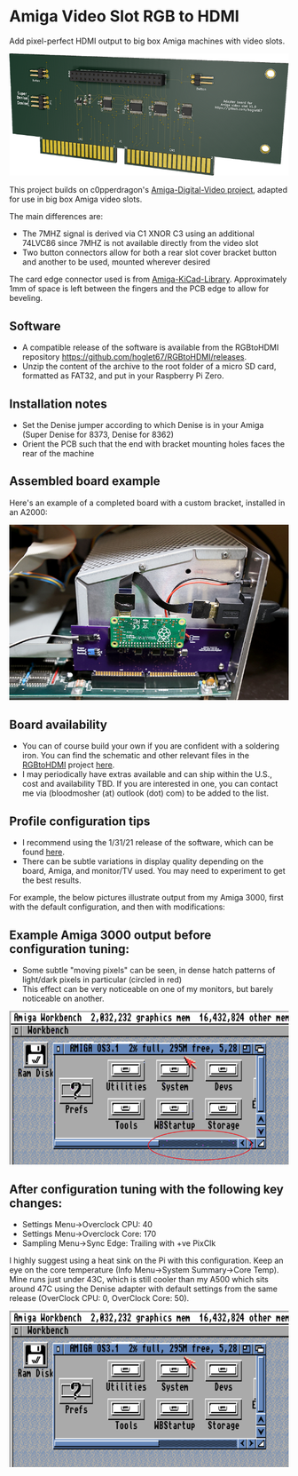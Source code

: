 # Amiga Video Slot RGB to HDMI

Add pixel-perfect HDMI output to big box Amiga machines with video slots.

![](Amiga-VideoSlot-RGBtoHDMI-3DRender2.png)

This project builds on c0pperdragon's [Amiga-Digital-Video project](https://github.com/c0pperdragon/Amiga-Digital-Video), adapted for use in big box Amiga video slots.

The main differences are:
- The 7MHZ signal is derived via C1 XNOR C3 using an additional 74LVC86 since 7MHZ is not available directly from the video slot
- Two button connectors allow for both a rear slot cover bracket button and another to be used, mounted wherever desired

The card edge connector used is from [Amiga-KiCad-Library](https://github.com/JustinBaldock/Amiga-KiCad-Library). Approximately 1mm of space is left between the fingers and the PCB edge to allow for beveling.


## Software
- A compatible release of the software is available from the RGBtoHDMI repository 
https://github.com/hoglet67/RGBtoHDMI/releases.
- Unzip the content of the archive to the root folder of a micro SD card, formatted as FAT32, and put in your Raspberry Pi Zero.

## Installation notes
- Set the Denise jumper according to which Denise is in your Amiga (Super Denise for 8373, Denise for 8362)
- Orient the PCB such that the end with bracket mounting holes faces the rear of the machine

## Assembled board example

Here's an example of a completed board with a custom bracket, installed in an A2000:

 ![](a2000-shot-1.jpg)

## Board availability
- You can of course build your own if you are confident with a soldering iron. You can find the schematic and other relevant files in the [RGBtoHDMI](https://github.com/hoglet67/RGBtoHDMI) project [here](https://github.com/hoglet67/RGBtoHDMI/tree/master/kicad_AmigaAdapter/VideoSlot/V1).
- I may periodically have extras available and can ship within the U.S., cost and availability TBD. If you are interested in one, you can contact me via (bloodmosher (at) outlook (dot) com) to be added to the list.

## Profile configuration tips
- I recommend using the 1/31/21 release of the software, which can be found [here](https://github.com/hoglet67/RGBtoHDMI/releases/tag/20210131_20ce5f0).
- There can be subtle variations in display quality depending on the board, Amiga, and monitor/TV used. You may need to experiment to get the best results.

For example, the below pictures illustrate output from my Amiga 3000, first with the default configuration, and then with modifications:

## Example Amiga 3000 output before configuration tuning:
- Some subtle "moving pixels" can be seen, in dense hatch patterns of light/dark pixels in particular (circled in red)
- This effect can be very noticeable on one of my monitors, but barely noticeable on another.

![](a3k-config-before-tuning.png)

## After configuration tuning with the following key changes:
- Settings Menu->Overclock CPU: 40
- Settings Menu->Overclock Core: 170
- Sampling Menu->Sync Edge: Trailing with +ve PixClk

I highly suggest using a heat sink on the Pi with this configuration. Keep an eye on the core temperature (Info Menu->System Summary->Core Temp). Mine runs just under 43C, which is still cooler than my A500 which sits around 47C using the Denise adapter with default settings from the same release (OverClock CPU: 0, OverClock Core: 50).

![](a3k-config-after-tuning.png)